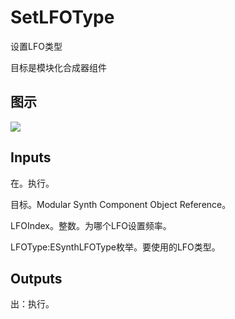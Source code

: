 # SetLFOType

设置LFO类型

目标是模块化合成器组件

## 图示

![]($-20221218-21075593.png)

## Inputs

在。执行。

目标。Modular Synth Component Object Reference。

LFOIndex。整数。为哪个LFO设置频率。

LFOType:ESynthLFOType枚举。要使用的LFO类型。

## Outputs

出：执行。
